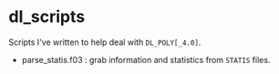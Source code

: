 # dl_scripts

Scripts I've written to help deal with `DL_POLY[_4.0]`.

- parse_statis.f03 : grab information and statistics from `STATIS` files.
